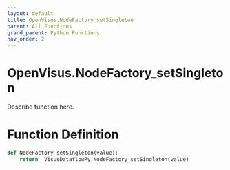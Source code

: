 ```yaml
---
layout: default
title: OpenVisus.NodeFactory_setSingleton
parent: All Functions
grand_parent: Python Functions
nav_order: 2
---
```


# OpenVisus.NodeFactory_setSingleton

Describe function here.

# Function Definition

```python
def NodeFactory_setSingleton(value):
    return _VisusDataflowPy.NodeFactory_setSingleton(value)
```